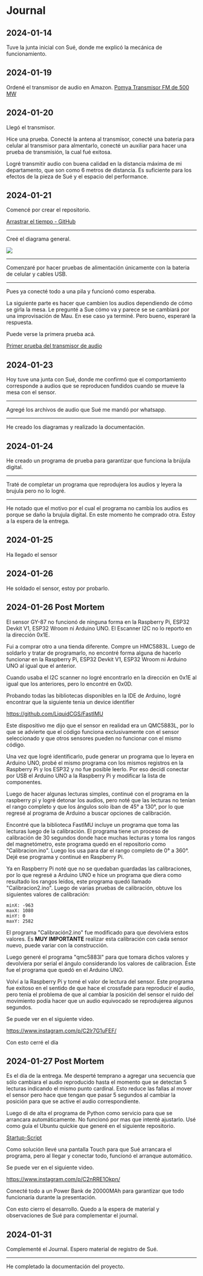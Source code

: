 # Journal

## 2024-01-14

Tuve la junta inicial con Sué, donde me explicó la mecánica de funcionamiento.

## 2024-01-19

Ordené el transmisor de audio en Amazon. [Pomya Transmisor FM de 500 MW](https://www.amazon.com.mx/dp/B0CC2SCDXH)

## 2024-01-20

Llegó el transmisor.

Hice una prueba. Conecté la antena al transmisor, conecté una bateria para celular al transmisor para almentarlo, conecté un auxiliar para hacer una prueba de transmisión, la cual fué exitosa.

Logré transmitir audio con buena calidad en la distancia máxima de mi departamento, que son como 6 metros de distancia. Es suficiente para los efectos de la pieza de Sué y el espacio del performance.

## 2024-01-21

Comencé por crear el repositorio.

[Arrastrar el tiempo - GitHub](https://github.com/hugoescalpelo/arrastrar-el-tiempo)

---
Creé el diagrama general.

![](https://github.com/hugoescalpelo/arrastrar-el-tiempo/blob/main/Im%C3%A1genes/Diagrama%20general%20Arrastrar%20el%20Tiempo.png?raw=true)

---
Comenzaré por hacer pruebas de alimentación únicamente con la bateria de celular y cables USB.

---
Pues ya conecté todo a una pila y funcionó como esperaba. 

La siguiente parte es hacer que cambien los audios dependiendo de cómo se girla la mesa. Le pregunté a Sue cómo va y parece se se cambiará por una improvisación de Mau. En ese caso ya terminé. Pero bueno, esperaré la respuesta.

Puede verse la primera prueba acá.

[Primer prueba del transmisor de audio](https://www.instagram.com/p/C2YZ9prOXzU/)

## 2024-01-23

Hoy tuve una junta con Sué, donde me confirmó que el comportamiento corresponde a audios que se reproducen fundidos cuando se mueve la mesa con el sensor.

---
Agregé los archivos de audio que Sué me mandó por whatsapp.

---
He creado los diagramas y realizado la documentación.

## 2024-01-24

He creado un programa de prueba para garantizar que funciona la brújula digital.

---
Traté de completar un programa que reprodujera los audios y leyera la brujula pero no lo logré.

---
He notado que el motivo por el cual el programa no cambia los audios es porque se daño la brujula digital. En este momento he comprado otra. Estoy a la espera de la entrega.

## 2024-01-25

Ha llegado el sensor

## 2024-01-26

He soldado el sensor, estoy por probarlo.

## 2024-01-26 Post Mortem

El sensor GY-87 no funcionó de ninguna forma en la Raspberry Pi, ESP32 Devkit V1, ESP32 Wroom ni Arduino UNO. El Escanner I2C no lo reporto en la dirección 0x1E.

Fui a comprar otro a una tienda diferente. Compre un HMC5883L. Luego de soldarlo y tratar de programarlo, no encontré forma alguna de hacerlo funcionar en la Raspberry Pi, ESP32 Devkit V1, ESP32 Wroom ni Arduino UNO al igual que el anterior.

Cuando usaba el I2C scanner no logré encontrarlo en la dirección en 0x1E al igual que los anteriores, pero lo encontré en 0x0D. 

Probando todas las bibliotecas disponibles en la IDE de Arduino, logré encontrar que la siguiente tenia un device identifier

https://github.com/LiquidCGS/FastIMU

Este dispositivo me dijo que el sensor en realidad era un QMC5883L, por lo que se advierte que el código funciona exclusivamente con el sensor seleccionado y que otros sensores pueden no funcionar con el mismo código.

Una vez que logré identificarlo, pude generar un programa que lo leyera en Arduino UNO, probé el mismo programa con los mismos registros en la Raspberry Pi y los ESP32 y no fue posible leerlo. Por eso decidí conectar por USB el Arduino UNO a la Raspberry Pi y modificar la lista de componentes.

Luego de hacer algunas lecturas simples, continué con el programa en la raspberry pi y logré detonar los audios, pero noté que las lecturas no tenían el rango completo y que los ángulos solo iban de 45° a 130°, por lo que regresé al programa de Arduino a buscar opciones de calibración.

Encontré que la biblioteca FastIMU incluye un programa que toma las lecturas luego de la calibración. El programa tiene un proceso de calibración de 30 segundos donde hace muchas lecturas y toma los rangos del magnetómetro, este programa quedó en el repositorio como "Calibracion.ino". Luego los usa para dar el rango completo de 0° a 360°. Dejé ese programa y continué en Raspberry Pi.

Ya en Raspberry Pi noté que no se quedaban guardadas las calibraciones, por lo que regresé a Arduino UNO e hice un programa que diera como resultado los rangos leídos, este programa quedó llamado "Calibracion2.ino". Luego de varias pruebas de calibración, obtuve los siguientes valores de calibración:
```
minX: -963
maxX: 1080
minY: 0
maxY: 2582
```


El programa "Calibración2.ino" fue modificado para que devolviera estos valores. Es **MUY IMPORTANTE** realizar esta calibración con cada sensor nuevo, puede variar con la construcción.

Luego generé el programa "qmc5883l" para que tomara dichos valores y devolviera por serial el ángulo considerando los valores de calibracion. Este fue el programa que quedó en el Arduino UNO.

Volví a la Raspberry Pi y tomé el valor de lectura del sensor. Este programa fue exitoso en el sentido de que hace el crossfade para reproducir el audio, pero tenía el problema de que al cambiar la posición del sensor el ruido del movimiento podía hacer que un audio equivocado se reprodujerea algunos segundos.

Se puede ver en el siguiente video.

https://www.instagram.com/p/C2lr7G1uFEF/

Con esto cerré el día

## 2024-01-27 Post Mortem

Es el día de la entrega. Me desperté temprano a agregar una secuencia que sólo cambiara el audio reproducido hasta el momento que se detectan 5 lecturas indicando el mismo punto cardinal. Esto reduce las fallas al mover el sensor pero hace que tengan que pasar 5 segundos al cambiar la posición para que se active el audio correspondiente.

Luego di de alta el programa de Python como servicio para que se arrancara automáticamente. No funcionó por mas que intenté ajustarlo. Usé como guía el Ubuntu quickie que generé en el siguiente repositorio.

[Startup-Script](https://github.com/hugoescalpelo/ubuntu-quickies/blob/main/Startup-script/startup-script.md)

Como solución llevé una pantalla Touch para que Sué arrancara el programa, pero al llegar y conectar todo, funcionó el arranque automático.

Se puede ver en el siguiente video.

https://www.instagram.com/p/C2nRRE1Okpn/

Conecté todo a un Power Bank de 20000MAh para garantizar que todo funcionaría durante la presentación.

Con esto cierro el desarrollo. Quedo a la espera de material y observaciones de Sué para complementar el journal.

## 2024-01-31

Complementé el Journal. Espero material de registro de Sué.

---
He completado la documentación del proyecto.